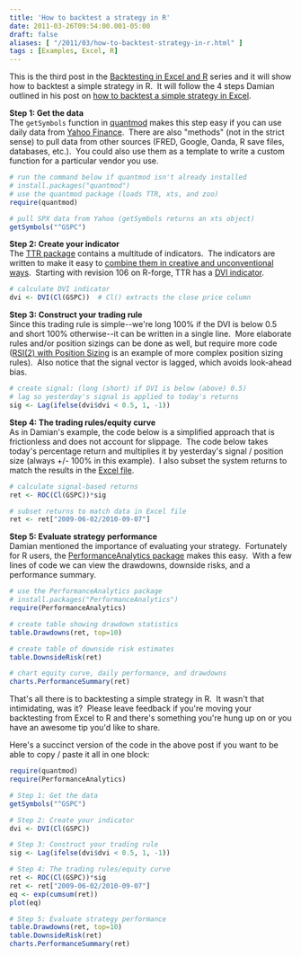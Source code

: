 ```yaml
---
title: 'How to backtest a strategy in R'
date: 2011-03-26T09:54:00.001-05:00
draft: false
aliases: [ "/2011/03/how-to-backtest-strategy-in-r.html" ]
tags : [Examples, Excel, R]
---
```


This is the third post in the [Backtesting in Excel and R](http://blog.fosstrading.com/2011/02/backtesting-in-excel-and-r.html) series and it will show how to backtest a simple strategy in R.  It will follow the 4 steps Damian outlined in his post on [how to backtest a simple strategy in Excel](http://blog.fosstrading.com/2011/03/how-to-backtest-strategy-in-excel.html).  
  
**Step 1: Get the data**  
The `getSymbols` function in [quantmod](http://www.quantmod.com/) makes this step easy if you can use daily data from [Yahoo Finance](http://finance.yahoo.com/).  There are also "methods" (not in the strict sense) to pull data from other sources (FRED, Google, Oanda, R save files, databases, etc.).  You could also use them as a template to write a custom function for a particular vendor you use.  
  
```r
# run the command below if quantmod isn't already installed
# install.packages("quantmod")
# use the quantmod package (loads TTR, xts, and zoo)
require(quantmod)

# pull SPX data from Yahoo (getSymbols returns an xts object)
getSymbols("^GSPC")
```
  
**Step 2: Create your indicator**  
The [TTR package](http://cran.r-project.org/web/packages/TTR/) contains a multitude of indicators.  The indicators are written to make it easy to [combine them in creative and unconventional ways](http://www.rinfinance.com/agenda/2010/JoshUlrich.pdf).  Starting with revision 106 on R-forge, TTR has a [DVI indicator](http://marketsci.wordpress.com/2010/07/27/css-analytics%E2%80%99-dvi-indicator-revealed/).  
  
```r
# calculate DVI indicator
dvi <- DVI(Cl(GSPC))  # Cl() extracts the close price column
```
  
**Step 3: Construct your trading rule**  
Since this trading rule is simple--we're long 100% if the DVI is below 0.5 and short 100% otherwise--it can be written in a single line.  More elaborate rules and/or position sizings can be done as well, but require more code ([RSI(2) with Position Sizing](http://blog.fosstrading.com/2009/05/rsi2-with-position-sizing.html) is an example of more complex position sizing rules).  Also notice that the signal vector is lagged, which avoids look-ahead bias.  
  
```r
# create signal: (long (short) if DVI is below (above) 0.5)
# lag so yesterday's signal is applied to today's returns
sig <- Lag(ifelse(dvi$dvi < 0.5, 1, -1))
```
  
**Step 4: The trading rules/equity curve**  
As in Damian's example, the code below is a simplified approach that is frictionless and does not account for slippage.  The code below takes today's percentage return and multiplies it by yesterday's signal / position size (always +/- 100% in this example).  I also subset the system returns to match the results in the [Excel file](http://dl.dropbox.com/u/17693/DVI%20long-short.xlsx).  

```r
# calculate signal-based returns
ret <- ROC(Cl(GSPC))*sig

# subset returns to match data in Excel file
ret <- ret["2009-06-02/2010-09-07"]
```
  
**Step 5: Evaluate strategy performance**  
Damian mentioned the importance of evaluating your strategy.  Fortunately for R users, the [PerformanceAnalytics package](http://cran.r-project.org/web/packages/PerformanceAnalytics/) makes this easy.  With a few lines of code we can view the drawdowns, downside risks, and a performance summary.  
  
```r
# use the PerformanceAnalytics package
# install.packages("PerformanceAnalytics")
require(PerformanceAnalytics)

# create table showing drawdown statistics
table.Drawdowns(ret, top=10)

# create table of downside risk estimates
table.DownsideRisk(ret)

# chart equity curve, daily performance, and drawdowns
charts.PerformanceSummary(ret)
```
  
That's all there is to backtesting a simple strategy in R.  It wasn't that intimidating, was it?  Please leave feedback if you're moving your backtesting from Excel to R and there's something you're hung up on or you have an awesome tip you'd like to share.  
  
Here's a succinct version of the code in the above post if you want to be able to copy / paste it all in one block:  

```r
require(quantmod)
require(PerformanceAnalytics)

# Step 1: Get the data
getSymbols("^GSPC")

# Step 2: Create your indicator
dvi <- DVI(Cl(GSPC))

# Step 3: Construct your trading rule
sig <- Lag(ifelse(dvi$dvi < 0.5, 1, -1))

# Step 4: The trading rules/equity curve
ret <- ROC(Cl(GSPC))*sig
ret <- ret["2009-06-02/2010-09-07"]
eq <- exp(cumsum(ret))
plot(eq)

# Step 5: Evaluate strategy performance
table.Drawdowns(ret, top=10)
table.DownsideRisk(ret)
charts.PerformanceSummary(ret)
```
